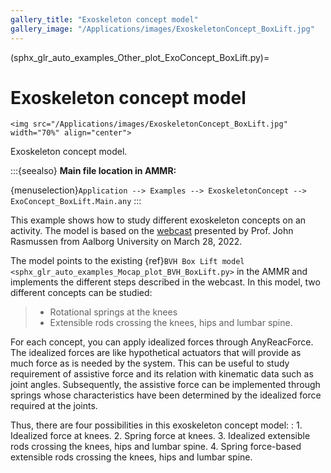 ```yaml
---
gallery_title: "Exoskeleton concept model"
gallery_image: "/Applications/images/ExoskeletonConcept_BoxLift.jpg"
---
```


(sphx_glr_auto_examples_Other_plot_ExoConcept_BoxLift.py)=

# Exoskeleton concept model


````{sidebar}
<img src="/Applications/images/ExoskeletonConcept_BoxLift.jpg" width="70%" align="center">
````


Exoskeleton concept model.


:::{seealso}
**Main file location in AMMR:**

{menuselection}`Application --> Examples --> ExoskeletonConcept --> ExoConcept_BoxLift.Main.any`
:::

This example shows how to study different exoskeleton concepts on an activity. The model is
based on the [webcast](https://www.anybodytech.com/simulation-driven-conceptual-design-of-exoskeletons/)
presented by Prof. John Rasmussen from Aalborg University on March 28, 2022.

The model points to the existing {ref}`BVH Box Lift model <sphx_glr_auto_examples_Mocap_plot_BVH_BoxLift.py>` in the AMMR and implements
the different steps described in the webcast. In this model, two different concepts can be studied:

> - Rotational springs at the knees
> - Extensible rods crossing the knees, hips and lumbar spine.

For each concept, you can apply idealized forces through AnyReacForce. The idealized
forces are like hypothetical actuators that will provide as much force as is needed by the system. This
can be useful to study requirement of assistive force and its relation with kinematic data such as joint
angles. Subsequently, the assistive force can be implemented through springs whose characteristics
have been determined by the idealized force required at the joints.

Thus, there are four possibilities in this exoskeleton concept model:
: 1. Idealized force at knees.
  2. Spring force at knees.
  3. Idealized extensible rods crossing the knees, hips and lumbar spine.
  4. Spring force-based extensible rods crossing the knees, hips and lumbar spine.

